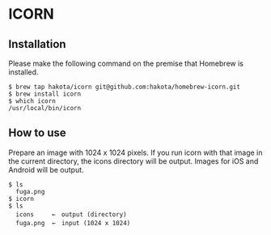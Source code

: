 # ICORN

## Installation

Please make the following command on the premise that Homebrew is installed.

```
$ brew tap hakota/icorn git@github.com:hakota/homebrew-icorn.git
$ brew install icorn
$ which icorn
/usr/local/bin/icorn
```

## How to use

Prepare an image with 1024 x 1024 pixels.
If you run icorn with that image in the current directory, the icons directory will be output.
Images for iOS and Android will be output.

```
$ ls
  fuga.png
$ icorn
$ ls
  icons　　　←　output (directory)
  fuga.png  ←　input (1024 x 1024)
```
